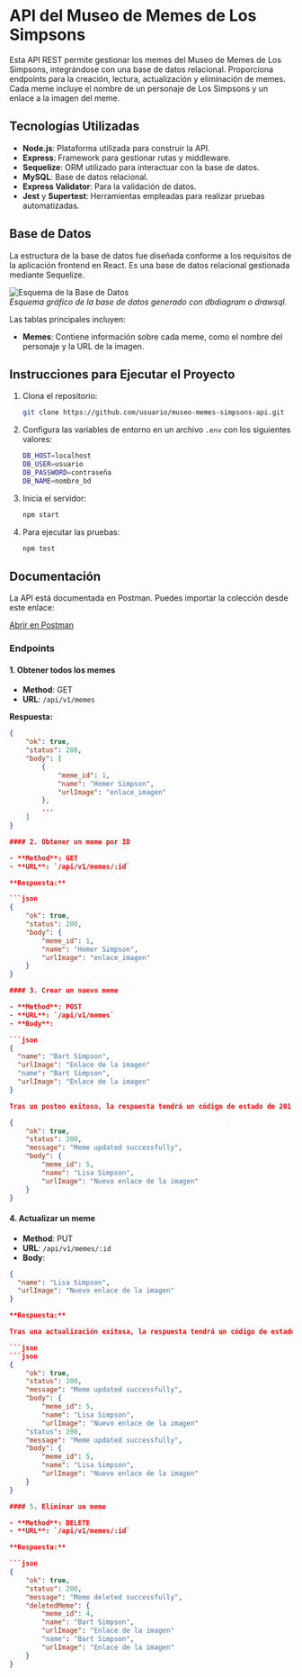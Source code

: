 # API del Museo de Memes de Los Simpsons

Esta API REST permite gestionar los memes del Museo de Memes de Los Simpsons, integrándose con una base de datos relacional. Proporciona endpoints para la creación, lectura, actualización y eliminación de memes. Cada meme incluye el nombre de un personaje de Los Simpsons y un enlace a la imagen del meme.

## Tecnologías Utilizadas

-   **Node.js**: Plataforma utilizada para construir la API.
-   **Express**: Framework para gestionar rutas y middleware.
-   **Sequelize**: ORM utilizado para interactuar con la base de datos.
-   **MySQL**: Base de datos relacional.
-   **Express Validator**: Para la validación de datos.
-   **Jest** y **Supertest**: Herramientas empleadas para realizar pruebas automatizadas.

## Base de Datos

La estructura de la base de datos fue diseñada conforme a los requisitos de la aplicación frontend en React. Es una base de datos relacional gestionada mediante Sequelize.

![Esquema de la Base de Datos](./db-diagram.png)  
_Esquema gráfico de la base de datos generado con dbdiagram o drawsql._

Las tablas principales incluyen:

-   **Memes**: Contiene información sobre cada meme, como el nombre del personaje y la URL de la imagen.

## Instrucciones para Ejecutar el Proyecto

1. Clona el repositorio:

    ```bash
    git clone https://github.com/usuario/museo-memes-simpsons-api.git
    ```

2. Configura las variables de entorno en un archivo `.env` con los siguientes valores:

    ```bash
    DB_HOST=localhost
    DB_USER=usuario
    DB_PASSWORD=contraseña
    DB_NAME=nombre_bd

    ```

3. Inicia el servidor:

    ```bash
    npm start

    ```

4. Para ejecutar las pruebas:

    ```bash
    npm test
    ```

## Documentación

La API está documentada en Postman. Puedes importar la colección desde este enlace:

[Abrir en Postman](https://documenter.getpostman.com/view/38671791/2sAXqzXdyq)

### Endpoints

#### 1. Obtener todos los memes

-   **Method**: GET
-   **URL**: `/api/v1/memes`

**Respuesta:**

````json
{
    "ok": true,
    "status": 200,
    "body": [
        {
            "meme_id": 1,
            "name": "Homer Simpson",
            "urlImage": "enlace_imagen"
        },
        ...
    ]
}

#### 2. Obtener un meme por ID

- **Method**: GET
- **URL**: `/api/v1/memes/:id`

**Respuesta:**

```json
{
    "ok": true,
    "status": 200,
    "body": {
        "meme_id": 1,
        "name": "Homer Simpson",
        "urlImage": "enlace_imagen"
    }
}

#### 3. Crear un nuevo meme

- **Method**: POST
- **URL**: `/api/v1/memes`
- **Body**:

```json
{
  "name": "Bart Simpson",
  "urlImage": "Enlace de la imagen"
  "name": "Bart Simpson",
  "urlImage": "Enlace de la imagen"
}

Tras un posteo exitoso, la respuesta tendrá un código de estado de 201 y un cuerpo JSON con la siguiente estructura:

{
    "ok": true,
    "status": 200,
    "message": "Meme updated successfully",
    "body": {
        "meme_id": 5,
        "name": "Lisa Simpson",
        "urlImage": "Nuevo enlace de la imagen"
    }
}
````

#### 4. Actualizar un meme

-   **Method**: PUT
-   **URL**: `/api/v1/memes/:id`
-   **Body**:

````json
{
  "name": "Lisa Simpson",
  "urlImage": "Nuevo enlace de la imagen"
}

**Respuesta:**

Tras una actualización exitosa, la respuesta tendrá un código de estado de 200 y un cuerpo JSON con la siguiente estructura:

```json
```json
{
    "ok": true,
    "status": 200,
    "message": "Meme updated successfully",
    "body": {
        "meme_id": 5,
        "name": "Lisa Simpson",
        "urlImage": "Nuevo enlace de la imagen"
    "status": 200,
    "message": "Meme updated successfully",
    "body": {
        "meme_id": 5,
        "name": "Lisa Simpson",
        "urlImage": "Nuevo enlace de la imagen"
    }
}

#### 5. Eliminar un meme

- **Method**: DELETE
- **URL**: `/api/v1/memes/:id`

**Respuesta:**

```json
{
    "ok": true,
    "status": 200,
    "message": "Meme deleted successfully",
    "deletedMeme": {
        "meme_id": 4,
        "name": "Bart Simpson",
        "urlImage": "Enlace de la imagen"
        "name": "Bart Simpson",
        "urlImage": "Enlace de la imagen"
    }
}
````
